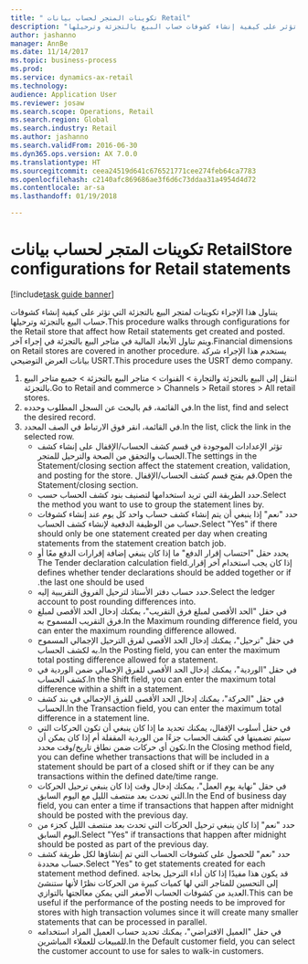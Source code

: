 ```yaml
--- 
title: " تكوينات المتجر لحساب بيانات Retail"
description: "يتناول هذا الإجراء تكوينات لمتجر البيع بالتجزئة التي تؤثر على كيفية إنشاء كشوفات حساب البيع بالتجزئة وترحيلها."
author: jashanno
manager: AnnBe
ms.date: 11/14/2017
ms.topic: business-process
ms.prod: 
ms.service: dynamics-ax-retail
ms.technology: 
audience: Application User
ms.reviewer: josaw
ms.search.scope: Operations, Retail
ms.search.region: Global
ms.search.industry: Retail
ms.author: jashanno
ms.search.validFrom: 2016-06-30
ms.dyn365.ops.version: AX 7.0.0
ms.translationtype: HT
ms.sourcegitcommit: ceea24519d641c676521771cee274feb64ca7783
ms.openlocfilehash: c2140afc869686ae3f6d6c73ddaa31a4954d4d72
ms.contentlocale: ar-sa
ms.lasthandoff: 01/19/2018

---
```

# <a name="store-configurations-for-retail-statements"></a><span data-ttu-id="c84f4-103"> تكوينات المتجر لحساب بيانات Retail</span><span class="sxs-lookup"><span data-stu-id="c84f4-103">Store configurations for Retail statements</span></span>

[!include[task guide banner](../includes/task-guide-banner.md)]

<span data-ttu-id="c84f4-104">يتناول هذا الإجراء تكوينات لمتجر البيع بالتجزئة التي تؤثر على كيفية إنشاء كشوفات حساب البيع بالتجزئة وترحيلها.</span><span class="sxs-lookup"><span data-stu-id="c84f4-104">This procedure walks through configurations for the Retail store that affect how Retail statements get created and posted.</span></span> <span data-ttu-id="c84f4-105">ويتم تناول الأبعاد المالية في متاجر البيع بالتجزئة في إجراء آخر.</span><span class="sxs-lookup"><span data-stu-id="c84f4-105">Financial dimensions on Retail stores are covered in another procedure.</span></span> <span data-ttu-id="c84f4-106">يستخدم هذا الإجراء شركة بيانات العرض التوضيحي USRT.</span><span class="sxs-lookup"><span data-stu-id="c84f4-106">This procedure uses the USRT demo company.</span></span>

1. <span data-ttu-id="c84f4-107">انتقل إلى البيع بالتجزئة والتجارة > القنوات > متاجر البيع بالتجزئة > جميع متاجر البيع بالتجزئة.</span><span class="sxs-lookup"><span data-stu-id="c84f4-107">Go to Retail and commerce > Channels > Retail stores > All retail stores.</span></span>
2. <span data-ttu-id="c84f4-108">في القائمة، قم بالبحث عن السجل المطلوب وحدده.</span><span class="sxs-lookup"><span data-stu-id="c84f4-108">In the list, find and select the desired record.</span></span>
3. <span data-ttu-id="c84f4-109">في القائمة، انقر فوق الارتباط في الصف المحدد.</span><span class="sxs-lookup"><span data-stu-id="c84f4-109">In the list, click the link in the selected row.</span></span>
    * <span data-ttu-id="c84f4-110">تؤثر الإعدادات الموجودة في قسم كشف الحساب/الإقفال على إنشاء كشف الحساب والتحقق من الصحة والترحيل للمتجر.</span><span class="sxs-lookup"><span data-stu-id="c84f4-110">The settings in the Statement/closing section affect the statement creation, validation, and posting for the store.</span></span>  <span data-ttu-id="c84f4-111">قم بفتح قسم كشف الحساب/الإقفال.</span><span class="sxs-lookup"><span data-stu-id="c84f4-111">Open the Statement/closing section.</span></span>  
    * <span data-ttu-id="c84f4-112">حدد الطريقة التي تريد استخدامها لتصنيف بنود كشف الحساب حسب.</span><span class="sxs-lookup"><span data-stu-id="c84f4-112">Select the method you want to use to group the statement lines by.</span></span>  
    * <span data-ttu-id="c84f4-113">حدد "نعم" إذا ينبغي أن يتم إنشاء كشف حساب واحد كل يوم عند إنشاء كشوفات حساب من الوظيفة الدفعية لإنشاء كشف الحساب.</span><span class="sxs-lookup"><span data-stu-id="c84f4-113">Select "Yes" if there should only be one statement created per day when creating statements from the statement creation batch job.</span></span>  
    * <span data-ttu-id="c84f4-114">يحدد حقل "‏‫احتساب إقرار الدفع" ما إذا كان ينبغي إضافة إقرارات الدفع معًا أو إذا كان يجب استخدام آخر إقرار.</span><span class="sxs-lookup"><span data-stu-id="c84f4-114">The Tender declaration calculation field defines whether tender declarations should be added together or if the last one should be used.</span></span>  
    * <span data-ttu-id="c84f4-115">حدد حساب دفتر الأستاذ لترحيل الفروق التقريبية إليه.</span><span class="sxs-lookup"><span data-stu-id="c84f4-115">Select the ledger account to post rounding differences into.</span></span>  
    * <span data-ttu-id="c84f4-116">في حقل "الحد الأقصى لمبلغ فرق التقريب"، يمكنك إدخال الحد الأقصى لمبلغ فرق التقريب المسموح به.</span><span class="sxs-lookup"><span data-stu-id="c84f4-116">In the Maximum rounding difference field, you can enter the maximum rounding difference allowed.</span></span>  
    * <span data-ttu-id="c84f4-117">في حقل "ترحيل"، يمكنك إدخال الحد الأقصى لفرق الترحيل الإجمالي المسموح به لكشف الحساب.</span><span class="sxs-lookup"><span data-stu-id="c84f4-117">In the Posting field, you can enter the maximum total posting difference allowed for a statement.</span></span>  
    * <span data-ttu-id="c84f4-118">في حقل "الوردية"، يمكنك إدخال الحد الأقصى للفرق الإجمالي ضمن الوردية في كشف الحساب.</span><span class="sxs-lookup"><span data-stu-id="c84f4-118">In the Shift field, you can enter the maximum total difference within a shift in a statement.</span></span>  
    * <span data-ttu-id="c84f4-119">في حقل "الحركة"، يمكنك إدخال الحد الأقصى للفرق الإجمالي في بند كشف الحساب.</span><span class="sxs-lookup"><span data-stu-id="c84f4-119">In the Transaction field, you can enter the maximum total difference in a statement line.</span></span>  
    * <span data-ttu-id="c84f4-120">في حقل أسلوب الإقفال، يمكنك تحديد ما إذا كان ينبغي أن تكون الحركات التي سيتم تضمينها في كشف الحساب جزءًا من الوردية المقفلة أم إذا كان يمكن أن تكون أي حركات ضمن نطاق تاريخ/وقت محدد.</span><span class="sxs-lookup"><span data-stu-id="c84f4-120">In the Closing method field, you can define whether transactions that will be included in a statement should be part of a closed shift or if they can be any transactions within the defined date/time range.</span></span>  
    * <span data-ttu-id="c84f4-121">في حقل "نهاية يوم العمل"، يمكنك إدخال وقت إذا كان ينبغي ترحيل الحركات التي تحدث بعد منتصف الليل مع اليوم السابق.</span><span class="sxs-lookup"><span data-stu-id="c84f4-121">In the End of business day field, you can enter a time if transactions that happen after midnight should be posted with the previous day.</span></span>  
    * <span data-ttu-id="c84f4-122">حدد "نعم" إذا كان ينبغي ترحيل الحركات التي تحدث بعد منتصف الليل كجزء من اليوم السابق.</span><span class="sxs-lookup"><span data-stu-id="c84f4-122">Select "Yes" if transactions that happen after midnight should be posted as part of the previous day.</span></span>  
    * <span data-ttu-id="c84f4-123">حدد "نعم" للحصول على كشوفات الحساب التي تم إنشاؤها لكل طريقة كشف حساب محددة.</span><span class="sxs-lookup"><span data-stu-id="c84f4-123">Select "Yes" to get statements created for each statement method defined.</span></span> <span data-ttu-id="c84f4-124">قد يكون هذا مفيدًا إذا كان أداء الترحيل بحاجة إلى التحسين للمتاجر التي لها كميات كبيرة من الحركات نظرًا لأنها ستنشئ العديد من كشوفات الحساب الأصغر التي يمكن معالجتها بالتوازي.</span><span class="sxs-lookup"><span data-stu-id="c84f4-124">This can be useful if the performance of the posting needs to be improved for stores with high transaction volumes since it will create many smaller statements that can be processed in parallel.</span></span>  
    * <span data-ttu-id="c84f4-125">في حقل "العميل الافتراضي"، يمكنك تحديد حساب العميل المراد استخدامه للمبيعات للعملاء المباشرين.</span><span class="sxs-lookup"><span data-stu-id="c84f4-125">In the Default customer field, you can select the customer account to use for sales to walk-in customers.</span></span>  


